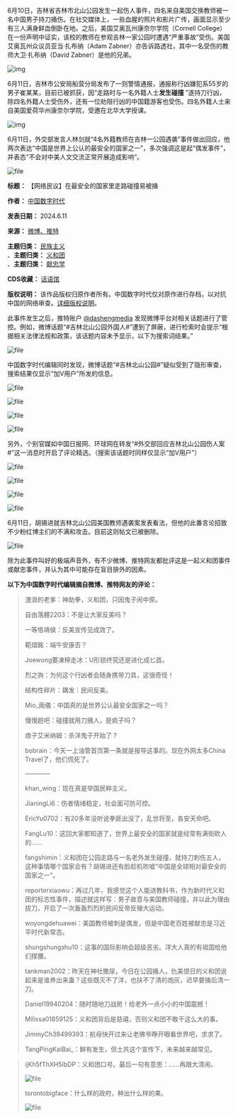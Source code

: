 6月10日，吉林省吉林市北山公园发生一起伤人事件，四名来自美国交换教师被一名中国男子持刀捅伤。在社交媒体上，一些血腥的照片和影片广传，画面显示至少有三人满身鲜血倒卧在地。之后，美国艾奥瓦州康奈尔学院（Cornell College）在一份声明中证实，该校的教师在参观吉林一家公园时遭遇“严重事故”受伤。美国艾奥瓦州众议员亚当·扎布纳（Adam Zabner）亦告诉路透社，其中一名受伤的教师大卫·扎布纳（David Zabner）是他的兄弟。


![img](https://chinadigitaltimes.net/chinese/files/2024/06/image-1718104486544.png)


6月11日，吉林市公安局船营分局发布了一则警情通报，通报称行凶嫌犯系55岁的男子崔某某，目前已被抓获，因“走路时与一名外籍人士**发生碰撞** ”遂持刀行凶，除四名外籍人士受伤外，还有一位劝阻行凶的中国籍游客也受伤。四名外籍人士来自美国爱荷华州康奈尔学院，受邀在北华大学授课。


![img](https://chinadigitaltimes.net/chinese/files/2024/06/image-1718105339916.png)


6月11日，外交部发言人林剑就“4名外籍教师在吉林一公园遇袭”事件做出回应，他两次表达“中国是世界上公认的最安全的国家之一”，多次强调这是起“偶发事件”，并表态“不会对中美人文交流正常开展造成影响”。


![file](https://chinadigitaltimes.net/chinese/files/2024/06/image-1718124418185.png)




**标题：** 【网络民议】在最安全的国家里走路碰撞易被捅  

**作者：** [中国数字时代](https://chinadigitaltimes.net/space/中国数字时代)  

**发表日期：** 2024.6.11  

**来源：** [微博、推特](https://chinadigitaltimes.net/chinese/feed)  

**主题归类：** [民族主义](https://chinadigitaltimes.net/space/民族主义)  
、**主题归类：** [义和团](https://chinadigitaltimes.net/space/义和团)  
、**主题归类：** [献忠学](https://chinadigitaltimes.net/space/献忠学)  

**CDS收藏：** [话语馆](https://chinadigitaltimes.net/space/%E8%AF%9D%E8%AF%AD%E9%A6%86)  

**版权说明：** 该作品版权归原作者所有。中国数字时代仅对原作进行存档，以对抗中国的网络审查。[详细版权说明](https://chinadigitaltimes.net/chinese/copyright)。


此事件发生之后，推特账户 [@dashengmedia](https://x.com/dashengmedia "@dashengmedia") 发现微博平台对相关话题进行了管控。例如，微博话题“#吉林北山公园外国人#”遭到了屏蔽，进行检索时会提示“根据相关法律法规和政策，该话题内容未予显示，以下为搜索词结果。”


![file](https://chinadigitaltimes.net/chinese/files/2024/06/image-1718124720973.png)


中国数字时代编辑同时发现，微博话题“#吉林北山公园#”疑似受到了隐形审查，搜索结果仅显示“加V用户”所发的信息。


![file](https://chinadigitaltimes.net/chinese/files/2024/06/image-1718124930839.png)  

![file](https://chinadigitaltimes.net/chinese/files/2024/06/image-1718124946084.png)  

![file](https://chinadigitaltimes.net/chinese/files/2024/06/image-1718124960576.png)  

![file](https://chinadigitaltimes.net/chinese/files/2024/06/image-1718125038542.png)


另外，个别官媒如中国日报网、环球网在转发“#外交部回应吉林北山公园伤人案#”这一消息时开启了评论精选。（搜索该话题时同样仅显示“加V用户”）


![file](https://chinadigitaltimes.net/chinese/files/2024/06/image-1718125104653.png)  

![file](https://chinadigitaltimes.net/chinese/files/2024/06/image-1718125122785.png)


![file](https://chinadigitaltimes.net/chinese/files/2024/06/image-1718125198648.png)  

![file](https://chinadigitaltimes.net/chinese/files/2024/06/image-1718125223311.png)


6月11日，胡锡进就吉林北山公园美国教师遇袭案发表看法，但他的此番言论招致不少粉红博主们的不满和攻击。目前这则帖文已被删除。


![file](https://chinadigitaltimes.net/chinese/files/2024/06/image-1718126381218.png)


除为此事件叫好的极端声音外，有不少微博、推特网友都批评这是一起义和团事件或献忠事件，并认为其中可能存在盲目排外的因素。


**以下为中国数字时代编辑摘自微博、推特网友的评论：** 



> 渣浪的老爹：神助拳，义和团，只因鬼子闹中原。
> 
> 
> 自由落體2203：不是让大家反美吗？
> 
> 
> 一等恪靖侯：反美宣传见成效了。
> 
> 
> 範熠銘：端午安康否？
> 
> 
> Joewong要凍檸走冰：U形锁终究还是进化成匕首。
> 
> 
> 烈之驹：为何这个行凶者会随身携带刀具，这很奇怪！
> 
> 
> 结构性碎片：耦发｜民间反美。
> 
> 
> Mio\_兩儀：中国真的是世界公认最安全国家之一吗？
> 
> 
> 慢慢趟吧：碰撞就用刀捅人，是疯子吗？
> 
> 
> 痞子艾米纳姆：杀洋鬼子开始了？
> 
> 
> bobrain：今天一上油管首页第一条就是报导这事的。现在外网太多China Travel了，他们慌死了。
> 
> 
> ————
> 
> 
> khan\_wing：现在真是举国民粹主义。
> 
> 
> JianingLi6：伤者情绪稳定，社会面可防可控。
> 
> 
> EricYu0702：有20多年没听说拳匪出没了，乱世将至，各安天命吧。
> 
> 
> FangLu10：这回大家都知道了，世界上最安全的国家就是经常有满街砍人的……
> 
> 
> fangshimin：义和团在公园走路与一名老外发生碰撞，就持刀刺伤五人，这种事情哪个国家会有？胡锡进还有脸趁机吹嘘“中国是全球相对最安全的国家之一”。
> 
> 
> reporterxiaowu：再过几年，我感觉这个人能进教科书，作为新时代义和团的标志性事件，描述就这样写：男子故意与美国教师碰撞，并以此为理由拔刀，开启了一次轰轰烈烈的民间反帝反殖大运动。
> 
> 
> woyongdehuawei：美国教师被刺是偶发，但是中国老百姓被献忠是习近平时代新常态。
> 
> 
> shungshungshu10：这事的国际影响会超级恶劣。洋大人真的有祖国给他们撑腰。
> 
> 
> tankman2002：昨天在神社撒尿，今日在公园捅人，仇美恨日的义和团说起来是谁养出来蛊？这些既灭不了洋，也扶不了清的炮灰，迟早要捅后清一刀。
> 
> 
> Daniel19940204：随时随地刀战房！给老外一点小小的中国震撼！
> 
> 
> Milissa01859125：义和团背后是慈禧，否则义和团不敢干这么大的事。
> 
> 
> JimmyCh38499393：航母快开过来让老佛爷睁开眼看世界吧，求求了。
> 
> 
> TangPingKaiBai\_：鲜有发生，但土共这个宣传下，未来越来越常见。



> ijKh5fThXH5lbDP：义和团口号。最后一句有意思：……再跟大清闹。
> 
> 
> ![file](https://chinadigitaltimes.net/chinese/files/2024/06/image-1718125748339.png)
> 
> 
> torontobigface：什么样的政府，种出什么样的果。
> 
> 
> ![file](https://chinadigitaltimes.net/chinese/files/2024/06/image-1718127317216.png)

